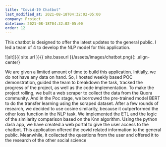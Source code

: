 ```yaml
---
title: "Covid-19 Chatbot"
last_modified_at: 2021-08-18T04:32:02-05:00
company: Project
datetime: 2021-08-18T04:32:02-05:00
order: 12
---
```


This chatbot is designed to offer the latest updates to the general public. I led a team of 4 to develop the NLP model for this application.  

![alt]({{ site.url }}{{ site.baseurl }}/assets/images/chatbot.png){: .align-center}

We are given a limited amount of time to build this application. Initially, we do not have any data on hand. So, I hosted weekly based POC demonstration, guided the team to breakdown the task, tracked the progress of the project, as well as the code implementation. To make the project rolling, we built a web scraper to collect the data from the Quora community. And in the Poc stage, we borrowed the pre-trained model BERT to do the transfer learning using the scraped dataset. After a few rounds of research, we decided to use cosine similarity, because it outperformed the other loss function in the NLP task. We implemented the ETL and the logic of the similarity comparison based on the Knn algorithm. Using the python dash app, we have created a web portal to give the user access to the chatbot. This application offered the covid related information to the general public. Meanwhile, it collected the questions from the user and offered it to the research of the other social science
